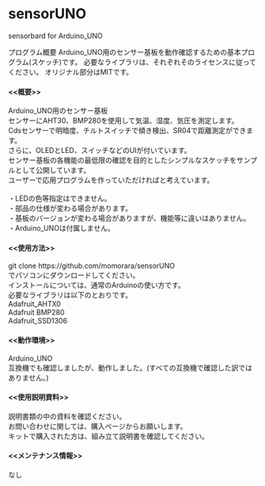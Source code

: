 # sensorUNO
sensorbard for Arduino_UNO


プログラム概要
Arduino_UNO用のセンサー基板を動作確認するための基本プログラム(スケッチ)です。
必要なライブラリは、それぞれそのライセンスに従ってください。
オリジナル部分はMITです。

<h4><<概要>></h4>
  Arduino_UNO用のセンサー基板<br>
  センサーにAHT30、BMP280を使用して気温、湿度、気圧を測定します。<br>
  Cdsセンサーで明暗度、チルトスイッチで傾き検出、SR04で距離測定ができます。<br>
  さらに、OLEDとLED、スイッチなどのUIが付いています。<br>
  センサー基板の各機能の最低限の確認を目的としたシンプルなスケッチをサンプルとして公開しています。<br>
  ユーザーで応用プログラムを作っていただければと考えています。<br>
<br>
・LEDの色等指定はできません。<br>
・部品の仕様が変わる場合があります。 <br>
・基板のバージョンが変わる場合がありますが、機能等に違いはありません。<br>
・Arduino_UNOは付属しません。<br>

<h4><<使用方法>></h4>
git clone https://github.com/momorara/sensorUNO<br>
でパソコンにダウンロードしてください。<br>
インストールについては、通常のArduinoの使い方です。<br>
必要なライブラリは以下のとおりです。<br>
Adafruit_AHTX0<br>
Adafruit BMP280<br>
Adafruit_SSD1306<br>

<h4><<動作環境>></h4>
Arduino_UNO<br>
互換機でも確認しましたが、動作しました。(すべての互換機で確認した訳ではありません。)
   
<h4><<使用説明資料>></h4>
説明書類の中の資料を確認ください。<br>
お問い合わせに関しては、購入ページからお願いします。　<br>
キットで購入された方は、組み立て説明書を確認してください。<br>

<h4><<メンテナンス情報>></h4>
なし

